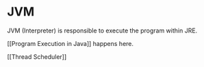 # JVM

JVM (Interpreter) is responsible to execute the program within JRE.

[[Program Execution in Java]] happens here.

[[Thread Scheduler]]
